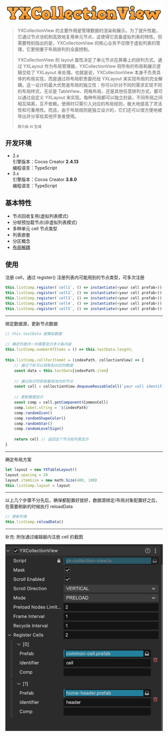 ![title.png](./doc/imgs/title.png)


> YXCollectionView 的主要作用是管理数据的渲染和展示。为了提升性能，它通过节点池机制高效地复用单元节点，这使得它具备虚拟列表的特性。但需要特别指出的是，YXCollectionView 的核心业务不仅限于虚拟列表的管理，它更侧重于布局排列的全面控制。  
> 
> YXCollectionView 的 layout 属性决定了单元节点在屏幕上的排列方式。通过 YXLayout 作为布局管理器，YXCollectionView 将所有的布局和展示逻辑交给了 YXLayout 来处理。也就是说，YXCollectionView 本身不负责具体的布局实现，而是通过将布局职责委托给 YXLayout 来实现布局的完全解耦。这一设计的最大优势是布局的独立性：你可以针对不同的需求实现不同的布局样式，无论是 TableView、网格布局，还是其他任意排列方式，都可以通过自定义 YXLayout 来实现。每种布局都可以独立封装，不同布局之间相互隔离，互不依赖。使用时只需引入对应的布局规则，极大地提高了灵活性和可重用性。而且，由于布局规则是独立设计的，它们还可以很方便地被导出并分享给其他开发者使用。  
> 
> <small>简介由 AI 生成</small>


## 开发环境
* 2.x  
    引擎版本：Cocos Creator **2.4.13**  
    编程语言：TypeScript
* 3.x  
    引擎版本：Cocos Creator **3.8.0**  
    编程语言：TypeScript  

## 基本特性  

* 节点回收复用(虚拟列表模式)  
* 分帧预加载节点(非虚拟列表模式)  
* 多种单元 cell 节点类型  
* 列表嵌套  
* 分区概念  
* [布局解耦]()  

## 使用  

注册 cell，通过 register() 注册列表内可能用到的节点类型，可多次注册    

```ts
this.listComp.register(`cell1`, () => instantiate(<your cell prefab>))
this.listComp.register(`cell2`, () => instantiate(<your cell prefab>))
this.listComp.register(`cell3`, () => instantiate(<your cell prefab>))
this.listComp.register(`cell4`, () => instantiate(<your cell prefab>))
this.listComp.register(`cell5`, () => instantiate(<your cell prefab>))
```

---  

绑定数据源，更新节点数据   

```ts
// this.testData 是模拟数据  

// 确定列表内一共需要显示多少条内容   
this.listComp.numberOfItems = () => this.testData.length;

this.listComp.cellForItemAt = (indexPath, collectionView) => {
    // 通过下标可以获取到对应的数据
    const data = this.testData[indexPath.item]

    // 通过标识符获取重用池内的节点
    const cell = collectionView.dequeueReusableCell(`your cell identifier`)

    // 更新数据显示
    const comp = cell.getComponent(CommonCell)
    comp.label.string = `${indexPath}`
    comp.randomIcon()
    comp.randomShapeColor()
    comp.randomStar()
    comp.randomLevelSign()

    return cell // 返回这个节点给列表显示
}
```

---   

确定布局方案  

```ts
let layout = new YXTableLayout()
layout.spacing = 20
layout.itemSize = new math.Size(400, 100)
this.listComp.layout = layout
```

---  

以上几个步骤不分先后，确保都配置好就好，数据源绑定/布局对象配置好之后，在需要刷新的时候执行 reloadData  

```ts
// 更新列表
this.listComp.reloadData()
```  

---  

补充: 附张通过编辑器内注册 cell 的截图  

![img.png](./doc/imgs/editor-panel.png)



